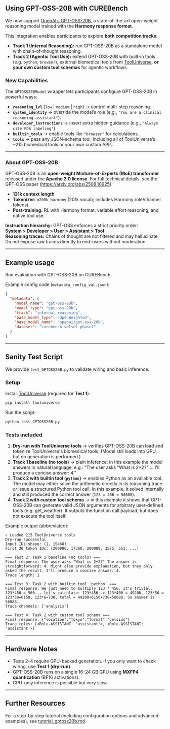 ## Using GPT-OSS-20B with CUREBench

We now support [OpenAI’s GPT-OSS-20B](https://huggingface.co/openai/gpt-oss-20b), a state-of-the-art open-weight reasoning model trained with the **Harmony response format**.  

This integration enables participants to explore **both competition tracks**:

- **Track 1 (Internal Reasoning):** run GPT-OSS-20B as a standalone model with chain-of-thought reasoning.  
- **Track 2 (Agentic Tool Use):** extend GPT-OSS-20B with built-in tools (e.g. `python`, `browser`), external biomedical tools from [ToolUniverse](https://github.com/mims-harvard/ToolUniverse), **or your own custom tool schemas** for agentic workflows.  

### New Capabilities

The `GPTOSS20BModel` wrapper lets participants configure GPT-OSS-20B in powerful ways:

- **`reasoning_lvl`** (`low` | `medium` | `high`) → control multi-step reasoning.  
- **`system_identity`** → override the model’s role (e.g., `"You are a clinical reasoning assistant"`). 
- **`developer_instructions`** → insert extra hidden guidance (e.g., `"Always cite FDA labeling"`).
- **`builtin_tools`** → enable tools like `"browser"` for calculations.  
- **`tools`** → pass any JSON-schema tool, including all of ToolUniverse’s ~215 biomedical tools or your own custom APIs.  

---
### About GPT-OSS-20B

GPT-OSS-20B is an **open-weight Mixture-of-Experts (MoE) transformer** released under the **Apache 2.0 license**. For full technical details, see the GPT-OSS paper (https://arxiv.org/abs/2508.10925).


- **131k context length** 
- **Tokenizer:** `o200k_harmony` (201k vocab; includes Harmony role/channel tokens).  
- **Post-training:** RL with Harmony format, variable effort reasoning, and native tool use.  


**Instruction hierarchy:** GPT-OSS enforces a strict priority order:  
**System > Developer > User > Assistant > Tool**  
**Reasoning traces:** Chains of thought are not filtered and may hallucinate.  
Do not expose raw traces directly to end-users without moderation.  

---

## Example usage

Run evaluation with GPT-OSS-20B on CUREBench:

Example config code (`metadata_config_val.json`):

```json
{
  "metadata": {
    "model_name": "gpt-oss-20b",
    "model_type": "gpt-oss-20b",
    "track": "internal_reasoning",
    "base_model_type": "OpenWeighted",
    "base_model_name": "openai/gpt-oss-20b",
    "dataset": "curebench_valset_phase1"
  }
}
```
---

## Sanity Test Script

We provide `test_GPTOSS20B.py` to validate wiring and basic inference.

### Setup

Install [ToolUniverse](https://github.com/mims-harvard/ToolUniverse) (required for **Test 1**):

```bash
pip install tooluniverse
```

Run the script:

```bash
python test_GPTOSS20B.py
```

### Tests included

1. **Dry-run with ToolUniverse tools** → verifies GPT-OSS-20B can load and tokenize ToolUniverse's biomedical tools. (Model still loads into GPU, but no generation is performed.)
2. **Track 1 baseline (no tools)** → plain inference; in this example the model answers in natural language, e.g.:
   "The user asks "What is 2+2?" ... I'll produce a concise answer: 4."
3. **Track 2 with builtin tool (`python`)** → enables Python as an available tool. The model may either solve the arithmetic directly in its reasoning trace *or* issue a structured Python tool call. In this example, it solved internally and still produced the correct answer (`123 × 456 = 56088`).
4. **Track 2 with custom tool schema** → in this example it shows that GPT-OSS-20B can generate valid JSON arguments for arbitrary user-defined tools (e.g. get_weather). It outputs the function call payload, but does not execute the tool itself.

Example output (abbreviated):
```
✓ Loaded 215 ToolUniverse tools
Dry-run successful
Input IDs shape: (1, 15468)
First 20 token IDs: [200006, 17360, 200008, 3575, 553, ...]

=== Test 2: Task 1 baseline (no tools) ===
Final response: The user asks "What is 2+2?" The answer is straightforward: 4. Might also provide explanation, but they only asked the result. I'll produce a concise answer: 4.
Trace length: 1

=== Test 3: Task 2 with builtin tool 'python' ===
Final response: We just need to multiply 123 * 456. It's trivial. 123*456 = 560... let's calculate: 123*456 -> 123*400 = 49200, 123*56 = 123*50=6150, 123*6=738, total = 49200+6150+738=56088. So answer is 56088.
Trace channels: ['analysis']

=== Test 4: Task 2 with custom tool schema ===
Final response: {"location":"Tokyo","format":"celsius"}
Trace roles: [<Role.ASSISTANT: 'assistant'>, <Role.ASSISTANT: 'assistant'>]

```
---

## Hardware Notes

* Tests 2–4 require GPU-backed generation. If you only want to check wiring, use **Test 1 (dry-run)**.
* GPT-OSS-20B runs on a single 16–24 GB GPU using **MXFP4 quantization** (BF16 activations).
* CPU-only inference is possible but very slow.

---

## Further Resources

For a step-by-step tutorial (including configuration options and advanced examples), see [tutorial\_gptoss20b.md](gpt_oss_20b_info/tutorial_gptoss20b.md).